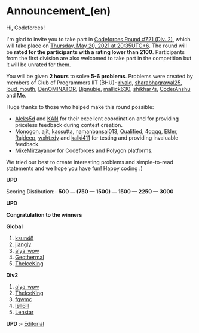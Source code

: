 # Announcement_(en)

Hi, Codeforces!

I'm glad to invite you to take part in [Codeforces Round #721 (Div. 2)](https://codeforces.com/contests/1527), which will take place on [Thursday, May 20, 2021 at 20:35UTC+6](https://codeforces.com/https://www.timeanddate.com/worldclock/fixedtime.html?day=20&month=5&year=2021&hour=17&min=35&sec=0&p1=166). The round will be **rated for the participants with a rating lower than 2100**. Participants from the first division are also welcomed to take part in the competition but it will be unrated for them.

You will be given **2 hours** to solve **5-6 problems**. Problems were created by members of Club of Programmers IIT (BHU)- [rivalq](https://codeforces.com/profile/rivalq "Master rivalq"), [sharabhagrawal25](https://codeforces.com/profile/sharabhagrawal25 "Master sharabhagrawal25"), [loud_mouth](https://codeforces.com/profile/loud_mouth "Expert loud_mouth"), [DenOMINATOR](https://codeforces.com/profile/DenOMINATOR "Master DenOMINATOR"), [Bignubie](https://codeforces.com/profile/Bignubie "Candidate Master Bignubie"), [mallick630](https://codeforces.com/profile/mallick630 "Candidate Master mallick630"), [shikhar7s](https://codeforces.com/profile/shikhar7s "Master shikhar7s"), [CoderAnshu](https://codeforces.com/profile/CoderAnshu "International Master CoderAnshu") and Me.

Huge thanks to those who helped make this round possible:

 * [Aleks5d](https://codeforces.com/profile/Aleks5d "Grandmaster Aleks5d") and [KAN](https://codeforces.com/profile/KAN "Legendary Grandmaster KAN") for their excellent coordination and for providing priceless feedback during contest creation.
* [Monogon](https://codeforces.com/profile/Monogon "International Grandmaster Monogon"), [ajit](https://codeforces.com/profile/ajit "Master ajit"), [kassutta](https://codeforces.com/profile/kassutta "Expert kassutta"), [namanbansal013](https://codeforces.com/profile/namanbansal013 "Expert namanbansal013"), [Qualified](https://codeforces.com/profile/Qualified "Specialist Qualified"), [4qqqq](https://codeforces.com/profile/4qqqq "Expert 4qqqq"), [Ekler](https://codeforces.com/profile/Ekler "International Master Ekler"), [Rajdeep](https://codeforces.com/profile/Rajdeep "Master Rajdeep"), [wxhtzdy](https://codeforces.com/profile/wxhtzdy "Expert wxhtzdy") and [kalki411](https://codeforces.com/profile/kalki411 "Expert kalki411") for testing and providing invaluable feedback.
* [MikeMirzayanov](https://codeforces.com/profile/MikeMirzayanov "Headquarters, MikeMirzayanov") for Codeforces and Polygon platforms.

We tried our best to create interesting problems and simple-to-read statements and we hope you have fun! Happy coding :)

**UPD**

Scoring Distibution:- **500 — (750 — 1500) — 1500 — 2250 — 3000**

**UPD**

**Congratulation to the winners**

**Global**

 1. [ksun48](https://codeforces.com/profile/ksun48 "Legendary Grandmaster ksun48")
2. [jiangly](https://codeforces.com/profile/jiangly "Legendary Grandmaster jiangly")
3. [alya_wow](https://codeforces.com/profile/alya_wow "Expert alya_wow")
4. [Geothermal](https://codeforces.com/profile/Geothermal "International Grandmaster Geothermal")
5. [TheIceKing](https://codeforces.com/profile/TheIceKing "Unrated, TheIceKing")

**Div2**

 1. [alya_wow](https://codeforces.com/profile/alya_wow "Expert alya_wow")
2. [TheIceKing](https://codeforces.com/profile/TheIceKing "Unrated, TheIceKing")
3. [fqwmc](https://codeforces.com/profile/fqwmc "Candidate Master fqwmc")
4. [l9ll6lll](https://codeforces.com/profile/l9ll6lll "Expert l9ll6lll")
5. [Lenstar](https://codeforces.com/profile/Lenstar "Expert Lenstar")

**UPD** :- [Editorial](Tutorial_(en).md)

